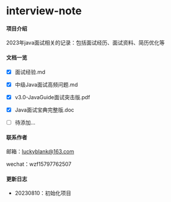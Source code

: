 # interview-note

#### 项目介绍
2023年java面试相关的记录：包括面试经历、面试资料、简历优化等




#### 文档一览

- [x] 面试经验.md
- [x] 中级Java面试高频问题.md
- [x] v3.0-JavaGuide面试突击版.pdf
- [x] Java面试宝典完整版.doc
- [ ] 待添加...



#### 联系作者

邮箱：luckyblank@163.com

wechat：wzf15797762507



#### 更新日志

- 20230810：初始化项目
